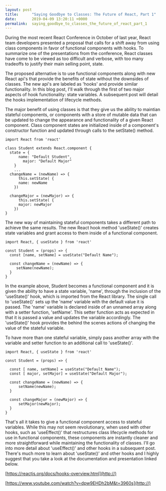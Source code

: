 ```yaml
---
layout: post
title:      "Saying Goodbye to Classes: The Future of React, Part 1"
date:       2019-04-09 13:20:11 +0000
permalink:  saying_goodbye_to_classes_the_future_of_react_part_1
---
```



During the most recent React Conference in October of last year, React team developers presented a proposal that calls for a shift away from using class components in favor of functional components with hooks. To summarize one of the presentations from the conference, React classes have come to be viewed as too difficult and verbose, with too many tradeoffs to justify their main selling point, state. 

The proposed alternative is to use functional components along with new React api's that provide the benefits of state without the downsides of classes. The new api's are labeled as 'hooks' and provide similar functionality. In this blog post, I'll walk through the first of two major aspects of hook functionality: state variables. A subsequent post will detail the hooks implementation of lifecycle methods.

The major benefit of using classes is that they give us the ability to maintian stateful components, or components with a store of mutable data that can be updated to change the appearance and functionality of a given React component. Class component states are initialized inside of a component's constructor function and updated through calls to the setState() method.

```
import React from 'react'

class Student extends React.component {
  state = {
	  name: "Default Student",
		major: "Default Major"
	}
	...
  changeName = (newName) => {
	  this.setState( {
      name: newName
	})
		
  changeMajor = (newMajor) => {
	  this.setState( {
      major: newMajor
	})
}
```

The new way of maintaining stateful components takes a different path to achieve the same results. The new React hook method 'useState()' creates state variables and grant access to them inside of a functional component. 

```
import React, { useState } from 'react'

const Student = (props) => {
  const [name, setName] = useState("Default Name");
	
  const changeName = (newName) => {
	 setName(newName);
  }
}

```
In the example above, Student becomes a functional component and it is given the ability to have a state variable, 'name', through the inclusion of the 'useState()' hook, which is imported from the React library. The single call to 'useState()' sets up the 'name' variable with the default value it is passed. The 'name' variable is declared inside of an unnamed array along with a setter function, 'setName'. This setter function acts as expected in that it is passed a value and updates the variable accordingly. The 'useState()' hook provides the behind the scenes actions of changing the value of the stateful variable.

To have more than one stateful variable, simply pass another array with the variable and setter function to an additional call to 'useState()'.

```
import React, { useState } from 'react'

const Student = (props) => {

  const [ name, setName] = useState("Default Name");
  const [ major, setMajor] = useState("Default Major");
	
  const changeName = (newName) => {
	  setName(newName);
  }
	
  const changeMajor = (newMajor) => {
	  setMajor(newMajor);
  }
}
```
That's all it takes to give a functional component access to stateful variables. While this may not seem revolutionary, when used with other hooks, such as 'useEffect()' that restructures class lifecycle methods for use in functional components, these components are instantly cleaner and more straightforward while maintaining the functionality of classes. I'll go into more detail about 'useEffect()' and other hooks in a subsequent post. There's much more to learn about 'useState()' and other hooks and I highly suggest that you take a look at the documentation and presentation linked below.

[https://reactjs.org/docs/hooks-overview.html](http://)

[https://www.youtube.com/watch?v=dpw9EHDh2bM&t=3960s](http://)
